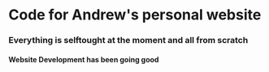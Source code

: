 # Code for Andrew's personal website

### Everything is selftought at the moment and all from scratch

#### Website Development has been going good
